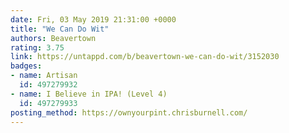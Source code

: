 ```yaml
---
date: Fri, 03 May 2019 21:31:00 +0000
title: "We Can Do Wit"
authors: Beavertown
rating: 3.75
link: https://untappd.com/b/beavertown-we-can-do-wit/3152030
badges:
- name: Artisan
  id: 497279932
- name: I Believe in IPA! (Level 4)
  id: 497279933
posting_method: https://ownyourpint.chrisburnell.com/
---
```

